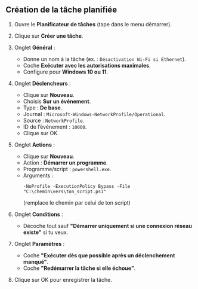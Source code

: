 ## Création de la tâche planifiée

1. Ouvre le **Planificateur de tâches** (tape dans le menu démarrer).
2. Clique sur **Créer une tâche**.
3. Onglet **Général** :
   - Donne un nom à la tâche (ex. : `Désactivation Wi-Fi si Ethernet`).
   - Coche **Exécuter avec les autorisations maximales**.
   - Configure pour **Windows 10 ou 11**.

4. Onglet **Déclencheurs** :
   - Clique sur **Nouveau**.
   - Choisis **Sur un événement**.
   - Type : **De base**.
   - Journal : `Microsoft-Windows-NetworkProfile/Operational`.
   - Source : `NetworkProfile`.
   - ID de l’événement : `10000`.
   - Clique sur OK.

5. Onglet **Actions** :
   - Clique sur **Nouveau**.
   - Action : **Démarrer un programme**.
   - Programme/script : `powershell.exe`.
   - Arguments :  
     ```
     -NoProfile -ExecutionPolicy Bypass -File "C:\chemin\vers\ton_script.ps1"
     ```
     (remplace le chemin par celui de ton script)

6. Onglet **Conditions** :
   - Décoche tout sauf **"Démarrer uniquement si une connexion réseau existe"** si tu veux.

7. Onglet **Paramètres** :
   - Coche **"Exécuter dès que possible après un déclenchement manqué"**.
   - Coche **"Redémarrer la tâche si elle échoue"**.

8. Clique sur OK pour enregistrer la tâche.
